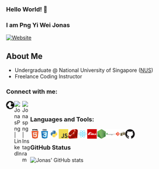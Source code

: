 ### Hello World! 👋
### I am Png Yi Wei Jonas

<a href = "https://jonaspng.github.io/cv2/">
    <img alt="Website" src="https://img.shields.io/website?style=flat-square&url=https%3A%2F%2Fjonaspng.github.io%2Fcv2%2F">
</a>

## About Me

- Undergraduate @ National University of Singapore ([NUS](https://www.nus.edu.sg/)) 
- Freelance Coding Instructor

### Connect with me:

<a href="https://jonaspng.github.io/cv2/">
    <img align="left" alt="jonaspng.github.io/cv2/" width="22px" src="https://raw.githubusercontent.com/iconic/open-iconic/master/svg/globe.svg" />    
</a>
<a href="https://www.linkedin.com/in/png-yi-wei-jonas-836a4a206">
    <img align="left" alt="JonasPng | LinkedIn" width="22px" src="https://cdn.jsdelivr.net/npm/simple-icons@v3/icons/linkedin.svg" />    
</a>
<a href = "https://www.instagram.com/jonaspng2000/">
    <img align="left" alt="Jonaspng | Instagram" width="22px" src="https://cdn.jsdelivr.net/npm/simple-icons@v3/icons/instagram.svg" />   
</a>

<br />

### Languages and Tools:

<img align="left" alt="HTML5" width="26px" src="https://raw.githubusercontent.com/github/explore/80688e429a7d4ef2fca1e82350fe8e3517d3494d/topics/html/html.png" />
<img align="left" alt="CSS3" width="26px" src="https://raw.githubusercontent.com/github/explore/80688e429a7d4ef2fca1e82350fe8e3517d3494d/topics/css/css.png" />
<img align="left" alt="Python" width="26px" src="https://raw.githubusercontent.com/github/explore/80688e429a7d4ef2fca1e82350fe8e3517d3494d/topics/python/python.png" />
<img align="left" alt="JavaScript" width="26px" src="https://raw.githubusercontent.com/github/explore/80688e429a7d4ef2fca1e82350fe8e3517d3494d/topics/javascript/javascript.png" />
<img align="left" alt="Ruby" width="26px" src="https://raw.githubusercontent.com/github/explore/80688e429a7d4ef2fca1e82350fe8e3517d3494d/topics/ruby/ruby.png" />
<img align="left" alt="React" width="26px" src="https://raw.githubusercontent.com/github/explore/80688e429a7d4ef2fca1e82350fe8e3517d3494d/topics/react/react.png" />
<img align="left" alt="Rails" width="26px" src="https://raw.githubusercontent.com/github/explore/80688e429a7d4ef2fca1e82350fe8e3517d3494d/topics/rails/rails.png" />
<img align="left" alt="Node.js" width="26px" src="https://raw.githubusercontent.com/github/explore/80688e429a7d4ef2fca1e82350fe8e3517d3494d/topics/nodejs/nodejs.png" />
<img align="left" alt="MongoDB" width="26px" src="https://raw.githubusercontent.com/github/explore/80688e429a7d4ef2fca1e82350fe8e3517d3494d/topics/mongodb/mongodb.png" />
<img align="left" alt="Git" width="26px" src="https://raw.githubusercontent.com/github/explore/80688e429a7d4ef2fca1e82350fe8e3517d3494d/topics/git/git.png" />
<img align="left" alt="GitHub" width="26px" src="https://raw.githubusercontent.com/github/explore/78df643247d429f6cc873026c0622819ad797942/topics/github/github.png" />

<br />

### GitHub Status
![Jonas' GitHub stats](https://github-readme-stats.vercel.app/api?username=Jonaspng&count_private=true&theme=dark&show_icons=true)